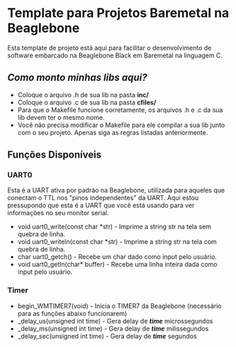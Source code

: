# Template para Projetos Baremetal na Beaglebone
Esta template de projeto está aqui para facilitar o desenvolvimento de software embarcado na Beaglebone Black em Baremetal na linguagem C.


## ***Como monto minhas libs aqui?***
* Coloque o arquivo .h de sua lib na pasta **inc/**
* Coloque o arquivo .c de sua lib na pasta **cfiles/**
* Para que o Makefile funcione corretamente, os arquivos .h e .c da sua lib devem ter o mesmo nome.
* Você não precisa modificar o Makefile para ele compilar a sua lib junto com o seu projeto. Apenas siga as regras listadas anteriormente.

## Funções Disponíveis
### UART0 
Esta é a UART ativa por padrão na Beaglebone, utilizada para aqueles que conectam o TTL nos "pinos independentes" da UART.
Aqui estou pressupondo que esta é a UART que você está usando para ver informações no seu monitor serial.

* void uart0_write(const char *str) - Imprime a string str na tela sem quebra de linha. 
* void uart0_writeln(const char *str) - Imprime a string str na tela com quebra de linha.
* char uart0_getch()                  - Recebe um char dado como input pelo usuário. 
* void uart0_getln(char* buffer)      - Recebe uma linha inteira dada como input pelo usuário.


### Timer
* begin_WMTIMER7(void) - Inicia o TIMER7 da Beaglebone (necessário para as funções abaixo funcionarem)
* _delay_us(unsigned int time) - Gera delay de ***time*** microssegundos
* _delay_ms(unsigned int time) - Gera delay de ***time*** milissegundos
* _delay_sec(unsigned int time) - Gera delay de ***time*** segundos

